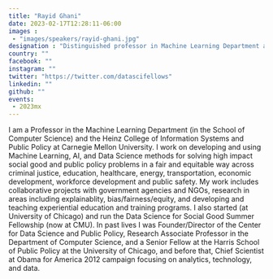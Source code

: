 ```yaml
---
title: "Rayid Ghani"
date: 2023-02-17T12:28:11-06:00
images : 
 - "images/speakers/rayid-ghani.jpg"
designation : "Distinguished professor in Machine Learning Department at Carnegie Mellon University"
country: ""
facebook: ""
instagram: ""
twitter: "https://twitter.com/datascifellows"
linkedin: ""
github: ""
events: 
 - 2023mx
---
```


I am a Professor in the Machine Learning Department (in the School of Computer Science) and the Heinz College of Information Systems and Public Policy at Carnegie Mellon University. I work on developing and using Machine Learning, AI, and Data Science methods for solving high impact social good and public policy problems in a fair and equitable way across criminal justice, education, healthcare, energy, transportation, economic development, workforce development and public safety. My work includes collaborative projects with government agencies and NGOs, research in areas including explainablity, bias/fairness/equity, and developing and teaching experiential education and training programs. I also started (at University of Chicago) and run the Data Science for Social Good Summer Fellowship (now at CMU). In past lives I was Founder/Director of the Center for Data Science and Public Policy, Research Associate Professor in the Department of Computer Science, and a Senior Fellow at the Harris School of Public Policy at the University of Chicago, and before that, Chief Scientist at Obama for America 2012 campaign focusing on analytics, technology, and data.
